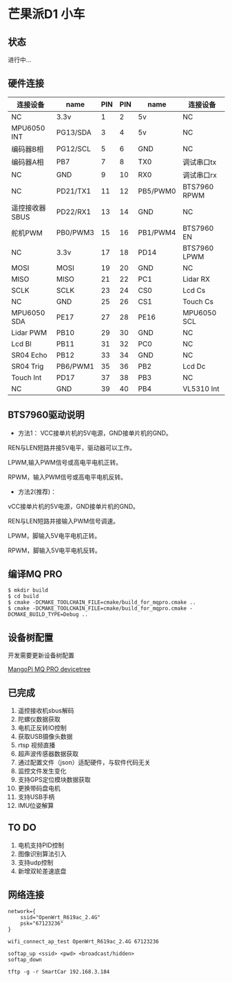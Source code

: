 # 芒果派D1 小车

## 状态
进行中...

## 硬件连接
| 连接设备       | name    | PIN | PIN | name     | 连接设备       |
|---------------|---------|-----|-----|----------|---------------|
| NC            | 3.3v    | 1   | 2   | 5v       | NC            |
| MPU6050 INT   | PG13/SDA| 3   | 4   | 5v       | NC            |
| 编码器B相      | PG12/SCL| 5   | 6   | GND      | NC            |
| 编码器A相      | PB7     | 7   | 8   | TX0      | 调试串口tx     |
| NC            | GND     | 9   | 10  | RX0      | 调试串口rx     |
| NC            | PD21/TX1| 11  | 12  | PB5/PWM0 | BTS7960 RPWM  |
| 遥控接收器SBUS | PD22/RX1| 13  | 14  | GND      | NC            |
| 舵机PWM       | PB0/PWM3| 15  | 16  | PB1/PWM4 | BTS7960 EN    |
| NC            | 3.3v    | 17  | 18  | PD14     | BTS7960 LPWM  |
| MOSI          | MOSI    | 19  | 20  | GND      | NC            |
| MISO          | MISO    | 21  | 22  | PC1      | Lidar RX      |
| SCLK          | SCLK    | 23  | 24  | CS0      | Lcd Cs        |
| NC            | GND     | 25  | 26  | CS1      | Touch Cs      |
| MPU6050 SDA   | PE17    | 27  | 28  | PE16     | MPU6050 SCL   |
| Lidar PWM     | PB10    | 29  | 30  | GND      | NC            |
| Lcd Bl        | PB11    | 31  | 32  | PC0      | NC            |
| SR04 Echo     | PB12    | 33  | 34  | GND      | NC            |
| SR04 Trig     | PB6/PWM1| 35  | 36  | PB2      | Lcd Dc        |
| Touch Int     | PD17    | 37  | 38  | PB3      | NC            |
| NC            | GND     | 39  | 40  | PB4      | VL5310 Int    |

## BTS7960驱动说明
* 方法1：
VCC接单片机的5V电源，GND接单片机的GND。

REN与LEN短路井接5V电平，驱动器可以工作。

LPWM,输入PWM信号或高电平电机正转。

RPWM，输入PWM信号或高电平电机反转。

* 方法2(推荐)：

vCC接单片机的5V电源，GND接单片机的GND。

REN与LEN短路并接输入PWM信号调速。

LPWM，脚输入5V电平电机正转。

RPWM，脚输入5V电平电机反转。

## 编译MQ PRO
```
$ mkdir build
$ cd build
$ cmake -DCMAKE_TOOLCHAIN_FILE=cmake/build_for_mqpro.cmake ..
$ cmake -DCMAKE_TOOLCHAIN_FILE=cmake/build_for_mqpro.cmake -DCMAKE_BUILD_TYPE=Debug ..
```

## 设备树配置
开发需要更新设备树配置

[MangoPi MQ PRO devicetree](https://github.com/MagicPrince666/Tina-Linux/blob/main/device/config/chips/d1/configs/mq_pro/linux-5.4/board.dts)

## 已完成
1. 遥控接收机sbus解码
2. 陀螺仪数据获取
3. 电机正反转IO控制
4. 获取USB摄像头数据
5. rtsp 视频直播
6. 超声波传感器数据获取
7. 通过配置文件（json）适配硬件，与软件代码无关
8. 监控文件发生变化
9. 支持GPS定位模块数据获取
10. 更换带码盘电机
11. 支持USB手柄
12. IMU位姿解算

## TO DO
1. 电机支持PID控制
2. 图像识别算法引入
3. 支持udp控制
4. 新增双轮差速底盘

## 网络连接
```
network={
    ssid="OpenWrt_R619ac_2.4G"
    psk="67123236"
}

wifi_connect_ap_test OpenWrt_R619ac_2.4G 67123236

softap_up <ssid> <pwd> <broadcast/hidden>
softap_down
```

```
tftp -g -r SmartCar 192.168.3.184
```